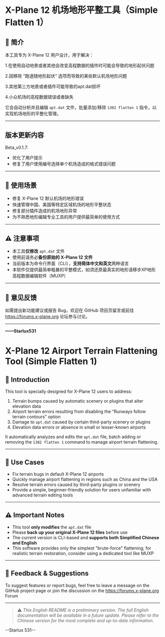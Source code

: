 # X-Plane 12 机场地形平整工具（Simple Flatten 1）

## 🛫 简介  
本工具专为 X-Plane 12 用户设计，用于解决：

1.在使用自动地景或者其他会改变高程数据的插件时可能会导致的地形起伏问题

2.因移除 “跑道随地形起伏” 选项而导致的某些默认机场地形问题

3.其他第三方地景或者插件可能导致的apt.dat损坏

4.小众机场的高程数据错误或者缺失

它会自动分析并且编辑 `apt.dat` 文件，批量添加/移除 `1302 flatten 1` 指令，以实现机场地形的平整化管理。

---

## 版本更新内容

Beta_v0.1.7:
- 优化了用户提示
- 修复了用户使用编号选择单个机场造成的格式错误问题


---

## 🔧 使用场景  
- 修复 X-Plane 12 默认机场的地形错误  
- 快速管理中国、美国等特定区域机场的地形平整状态  
- 修复部分插件造成的机场地形异常  
- 为不熟悉地形编辑专业工具的用户提供最简单的使用方式

---

## ⚠️ 注意事项  
- 本工具**仅修改** `apt.dat` 文件  
- 使用前请务必**备份原始的 X-Plane 12 文件**  
- 当前版本为命令行界面（CLI），**支持简体中文和英文**两种语言
- 本软件仅提供最简单粗暴的平整模式，如须还原最真实的地形请移步XP地形高程数据编辑软件（MUXP）

---

## 💬 意见反馈  
如需提出新功能建议或报告 Bug，欢迎在 GitHub 项目页留言或前往 https://forums.x-plane.org 论坛参与讨论。

---

**——Starlux531**



# X-Plane 12 Airport Terrain Flattening Tool (Simple Flatten 1)

## 🛫 Introduction  
This tool is specially designed for X-Plane 12 users to address:

1. Terrain bumps caused by automatic scenery or plugins that alter elevation data  
2. Airport terrain errors resulting from disabling the “Runways follow terrain contours” option  
3. Damage to `apt.dat` caused by certain third-party scenery or plugins  
4. Elevation data errors or absence in small or lesser-known airports

It automatically analyzes and edits the `apt.dat` file, batch adding or removing the `1302 flatten 1` command to manage airport terrain flattening.

---

## 🔧 Use Cases  
- Fix terrain bugs in default X-Plane 12 airports  
- Quickly manage airport flattening in regions such as China and the USA  
- Resolve terrain errors caused by third-party plugins or scenery  
- Provide a simple, beginner-friendly solution for users unfamiliar with advanced terrain editing tools

---

## ⚠️ Important Notes  
- This tool **only modifies** the `apt.dat` file  
- Please **back up your original X-Plane 12 files** before use  
- The current version is CLI-based and **supports both Simplified Chinese and English**  
- This software provides only the simplest "brute-force" flattening; for realistic terrain restoration, consider using a dedicated tool like MUXP

---

## 💬 Feedback & Suggestions  
To suggest features or report bugs, feel free to leave a message on the GitHub project page or join the discussion on the https://forums.x-plane.org Forum

---

> ⚠️ *This English README is a preliminary version. The full English documentation will be available in a future update. Please refer to the Chinese version for the most complete and up-to-date information.*

--Starlux 531--
